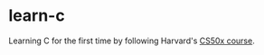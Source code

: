 # learn-c
Learning C for the first time by following Harvard's [CS50x course](https://cs50.harvard.edu/x/2024/).

